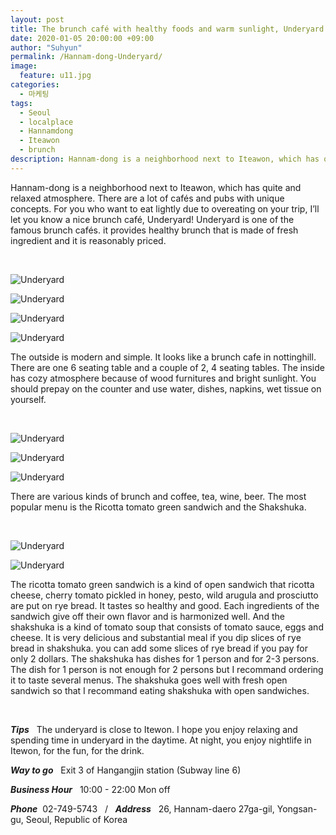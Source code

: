 ```yaml
---
layout: post
title: The brunch café with healthy foods and warm sunlight, Underyard
date: 2020-01-05 20:00:00 +09:00
author: "Suhyun"
permalink: /Hannam-dong-Underyard/
image:
  feature: u11.jpg
categories:
  - 마케팅
tags:
  - Seoul
  - localplace
  - Hannamdong
  - Iteawon
  - brunch
description: Hannam-dong is a neighborhood next to Iteawon, which has quite and relaxed atmosphere. There are a lot of cafés and pubs with unique concepts. For you who want to eat lightly due to overeating on your trip, I’ll let you know a nice brunch café, Underyard! 
---
```


Hannam-dong is a neighborhood next to Iteawon, which has quite and relaxed atmosphere. There are a lot of cafés and pubs with unique concepts. For you who want to eat lightly due to overeating on your trip, I’ll let you know a nice brunch café, Underyard! Underyard is one of the famous brunch cafés. it provides healthy brunch that is made of fresh ingredient and it is reasonably priced. 

<br />

![Underyard](/img1/05/u4.jpg)

![Underyard](/img1/05/u1.jpg)

![Underyard](/img1/05/u2.jpg)

![Underyard](/img1/05/u6.jpg)

The outside is modern and simple. It looks like a brunch cafe in nottinghill. There are one 6 seating table and a couple of 2, 4 seating tables. The inside has cozy atmosphere because of wood furnitures and bright sunlight. You should prepay on the counter and use water, dishes, napkins, wet tissue on yourself.

<br />

![Underyard](/img1/05/u9.jpg)

![Underyard](/img1/05/u8.jpg)

![Underyard](/img1/05/u10.jpg)

There are various kinds of brunch and coffee, tea, wine, beer. The most popular menu is the Ricotta tomato green sandwich and the Shakshuka. 

<br />

![Underyard](/img1/05/u5.jpg)

![Underyard](/img1/05/u3.jpg)

The ricotta tomato green sandwich is a kind of open sandwich that ricotta cheese, cherry tomato pickled in honey, pesto, wild arugula and prosciutto are put on rye bread. It tastes so healthy and good. Each ingredients of the sandwich give off their own flavor and is harmonized well. And the shakshuka is a kind of tomato soup that consists of tomato sauce, eggs and cheese. It is very delicious and substantial meal if you dip slices of rye bread in shakshuka. you can add some slices of rye bread if you pay for only 2 dollars. The shakshuka has dishes for 1 person and for 2-3 persons. The dish for 1 person is not enough for 2 persons but I recommand ordering it to taste several menus. The shakshuka goes well with fresh open sandwich so that I recommand eating shakshuka with open sandwiches. 

<br />

***Tips*** &nbsp; The underyard is close to Itewon. I hope you enjoy relaxing and spending time in underyard in the daytime. At night, you enjoy nightlife in Itewon, for the fun, for the drink. 

***Way to go*** &nbsp; Exit 3 of Hangangjin station (Subway line 6)

***Business Hour*** &nbsp; 10:00 - 22:00  Mon off

***Phone***&nbsp; 02-749-5743 &nbsp; / &nbsp; ***Address***&nbsp; &nbsp;26, Hannam-daero 27ga-gil, Yongsan-gu, Seoul, Republic of Korea

<br />

